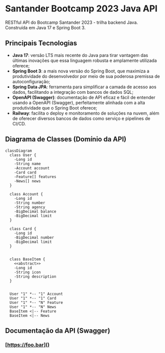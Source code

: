 # Santander Bootcamp 2023 Java API

RESTful API do Bootcamp Santander 2023 - trilha backend Java. Construída em Java 17 e Spring Boot 3.

## Principais Tecnologias
- **Java 17**: versão LTS mais recente do Java para tirar vantagem das últimas inovações que essa linguagem robusta e amplamente utilizada oferece;
- **Spring Boot 3**: a mais nova versão do Spring Boot, que maximiza a produtividade do desenvolvedor por meio de sua poderosa premissa de autoconfiguração;
- **Spring Data JPA**: ferramenta para simplificar a camada de acesso aos dados, facilitando a integração com bancos de dados SQL;
- **OpenAPI (Swagger)**: documentação de API eficaz e fácil de entender usando a OpenAPI (Swagger), perfeitamente alinhada com a alta produtividade que o Spring Boot oferece;
- **Railway**: facilita o deploy e monitoramento de soluções na nuvem, além de oferecer diversos bancos de dados como serviço e pipelines de CI/CD.

## Diagrama de Classes (Domínio da API)

```mermaid
classDiagram
  class User {
    -Long id
    -String name
    -Account account
    -Card card
    -Feature[] features
    -News[] news
  }

  class Account {
    -Long id
    -String number
    -String agency
    -BigDecimal balance
    -BigDecimal limit
  }

  class Card {
    -Long id
    -BigDecimal number
    -BigDecimal limit
  }

  
  class BaseItem {
    <<abstract>>
    -Long id    
    -String icon
    -String description
  }


  User "1" *-- "1" Account
  User "1" *-- "1" Card
  User "1" *-- "N" Feature
  User "1" *-- "N" News
  BaseItem <|-- Feature
  BaseItem <|-- News
```

## Documentação da API (Swagger)

### [https://foo.bar]()
